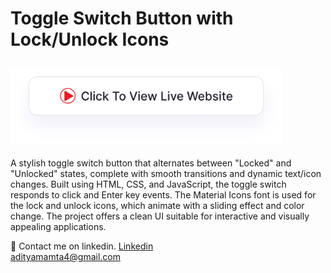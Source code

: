 # Toggle Switch Button with Lock/Unlock Icons
## <a href="https://adityamamta.github.io/toggle-switch/"><img src="img/readme-btn.png" alt="Click to view live website" height="120"></a>

A stylish toggle switch button that alternates between "Locked" and "Unlocked" states, complete with smooth transitions and dynamic text/icon changes. Built using HTML, CSS, and JavaScript, the toggle switch responds to click and Enter key events. The Material Icons font is used for the lock and unlock icons, which animate with a sliding effect and color change. The project offers a clean UI suitable for interactive and visually appealing applications.

💼 Contact me on linkedin. [Linkedin](https://www.linkedin.com/in/adityamamta/) <br>
adityamamta4@gmail.com

<!-- ![preview img](image/card-hover-effect-mockup.png) -->
